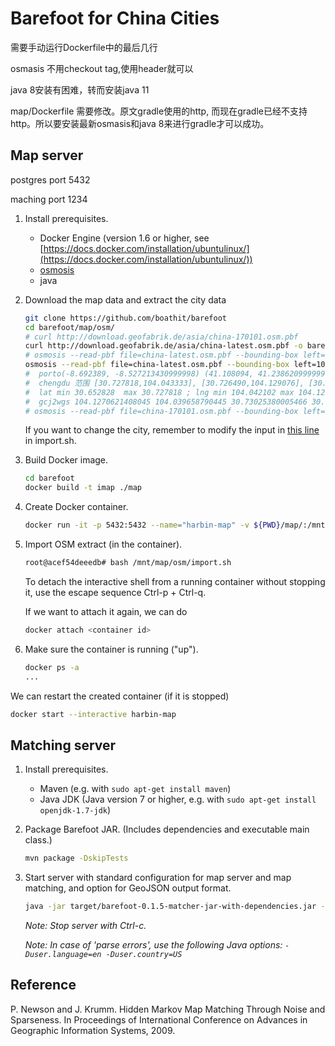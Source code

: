 # Barefoot for China Cities

需要手动运行Dockerfile中的最后几行

osmasis 不用checkout tag,使用header就可以

java 8安装有困难，转而安装java 11

map/Dockerfile 需要修改。原文gradle使用的http, 而现在gradle已经不支持http。所以要安装最新osmasis和java 8来进行gradle才可以成功。

## Map server

postgres port 5432

maching  port 1234

1. Install prerequisites.

    - Docker Engine (version 1.6 or higher, see [https://docs.docker.com/installation/ubuntulinux/](https://docs.docker.com/installation/ubuntulinux/))
    - [osmosis](https://wiki.openstreetmap.org/wiki/Osmosis/Installation)
    - java 

2. Download the map data and extract the city data

    ``` bash
    git clone https://github.com/boathit/barefoot
    cd barefoot/map/osm/
    # curl http://download.geofabrik.de/asia/china-170101.osm.pbf 
    curl http://download.geofabrik.de/asia/china-latest.osm.pbf -o barefoot/map/osm/china.osm.pbf
    # osmosis --read-pbf file=china-latest.osm.pbf --bounding-box left=126.506130 right=126.771862 bottom=45.657920 top=45.830905 --write-pbf file=harbin.osm.pbf
    osmosis --read-pbf file=china-latest.osm.pbf --bounding-box left=104.042102 right=104.129591 bottom=30.652828 top=30.727818 --write-pbf file=chengdu.osm.pbf
    #  porto(-8.692389, -8.527213430999998) (41.108094, 41.238620999999995)
    #  chengdu 范围 [30.727818,104.043333], [30.726490,104.129076], [30.655191,104.129591], [30.652828,104.042102]
    #  lat min 30.652828  max 30.727818 ; lng min 104.042102 max 104.129591
    #  gcj2wgs 104.1270621408045 104.039658790445 30.73025380005466 30.65530153928298
    # osmosis --read-pbf file=china-170101.osm.pbf --bounding-box left=104.039658790445 right=104.1270621408045 bottom=30.65530153928298 top=30.73025380005466  --write-pbf file=chengdu.osm.pbf
    ```

    If you want to change the city, remember to modify the input in [this line](https://github.com/boathit/barefoot/blob/master/map/osm/import.sh#L28) in import.sh.

3. Build Docker image.

    ``` bash
    cd barefoot
    docker build -t imap ./map
    ```

4. Create Docker container.

    ``` bash
    docker run -it -p 5432:5432 --name="harbin-map" -v ${PWD}/map/:/mnt/map imap
    ```

5. Import OSM extract (in the container).

    ``` bash
    root@acef54deeedb# bash /mnt/map/osm/import.sh
    ```

    To detach the interactive shell from a running container without stopping it, use the escape sequence Ctrl-p + Ctrl-q.

    If we want to attach it again, we can do

    ```bash
    docker attach <container id>
    ```

6. Make sure the container is running ("up").

    ``` bash
    docker ps -a
    ...
    ```

We can restart the created container (if it is stopped)
```bash
docker start --interactive harbin-map
```


## Matching server

1. Install prerequisites.

    - Maven (e.g. with `sudo apt-get install maven`)
    - Java JDK (Java version 7 or higher, e.g. with `sudo apt-get install openjdk-1.7-jdk`)

2. Package Barefoot JAR. (Includes dependencies and executable main class.)

    ``` bash
    mvn package -DskipTests
    ```

3. Start server with standard configuration for map server and map matching, and option for GeoJSON output format.

    ``` bash
    java -jar target/barefoot-0.1.5-matcher-jar-with-dependencies.jar --geojson config/server.properties config/harbin.properties
    ```

    _Note: Stop server with Ctrl-c._

    _Note: In case of 'parse errors', use the following Java options: `-Duser.language=en -Duser.country=US`_

## Reference

P. Newson and J. Krumm. Hidden Markov Map Matching Through Noise and Sparseness. In Proceedings of International Conference on Advances in Geographic Information Systems, 2009.
